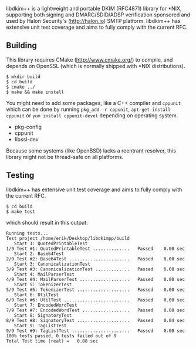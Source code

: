 libdkim++ is a lightweight and portable DKIM (RFC4871) library for *NIX,
supporting both signing and DMARC/SDID/ADSP verification sponsored and
used by Halon Security's (http://halon.io) SMTP platform.
libdkim++ has extensive unit test coverage and aims to fully comply with
the current RFC.

Building
--------
This library requires CMake (http://www.cmake.org/) to compile, and
depends on OpenSSL (which is normally shipped with *NIX distributions).

```
$ mkdir build
$ cd build
$ cmake ../
$ make && make install
```

You might need to add some packages, like a C++ compiler and `cppunit`
which can be done by running `pkg_add -r cppunit`,
`apt-get install cppunit` or `yum install cppunit-devel` depending
on operating system.

* pkg-config
* cppunit
* libssl-dev

Because some systems (like OpenBSD) lacks a reentrant resolver, this
library might not be thread-safe on all platforms.

Testing
-------
libdkim++ has extensive unit test coverage and aims to fully comply
with the current RFC.

```
$ cd build
$ make test
```

which should result in this output:

```
Running tests...
Test project /home/erik/Desktop/libdkimpp/build
   Start 1: QuotedPrintableTest
1/9 Test #1: QuotedPrintableTest ..............   Passed    0.00 sec
   Start 2: Base64Test
2/9 Test #2: Base64Test .......................   Passed    0.00 sec
   Start 3: CanonicalizationTest
3/9 Test #3: CanonicalizationTest .............   Passed    0.00 sec
   Start 4: MailParserTest
4/9 Test #4: MailParserTest ...................   Passed    0.00 sec
   Start 5: TokenizerTest
5/9 Test #5: TokenizerTest ....................   Passed    0.00 sec
   Start 6: UtilTest
6/9 Test #6: UtilTest .........................   Passed    0.00 sec
   Start 7: EncodedWordTest
7/9 Test #7: EncodedWordTest ..................   Passed    0.00 sec
   Start 8: SignatoryTest
8/9 Test #8: SignatoryTest ....................   Passed    0.04 sec
   Start 9: TagListTest
9/9 Test #9: TagListTest ......................   Passed    0.00 sec
100% tests passed, 0 tests failed out of 9
Total Test time (real) =   0.08 sec
```
